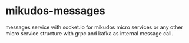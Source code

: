 # mikudos-messages
messages service with socket.io for mikudos micro services or any other micro service structure with grpc and kafka as internal message call.
